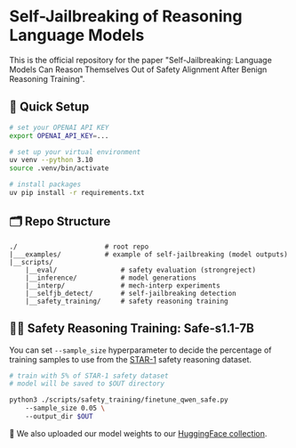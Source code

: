 # Self-Jailbreaking of Reasoning Language Models

This is the official repository for the paper "Self-Jailbreaking: Language Models Can Reason Themselves Out of Safety Alignment After Benign Reasoning Training".

## 🚀 Quick Setup

```sh
# set your OPENAI API KEY
export OPENAI_API_KEY=... 

# set up your virtual environment
uv venv --python 3.10
source .venv/bin/activate

# install packages
uv pip install -r requirements.txt
```


## 🗂️ Repo Structure
```text
./                      # root repo 
|___examples/           # example of self-jailbreaking (model outputs)
|__scripts/
    |__eval/                # safety evaluation (strongreject)
    |__inference/           # model generations
    |__interp/              # mech-interp experiments
    |__selfjb_detect/       # self-jailbreaking detection
    |__safety_training/     # safety reasoning training
```


## 🏃‍♂️ Safety Reasoning Training: Safe-s1.1-7B

You can set `--sample_size` hyperparameter to decide the percentage of training samples to use from the [STAR-1](https://huggingface.co/datasets/UCSC-VLAA/STAR-1) safety reasoning dataset.

```bash
# train with 5% of STAR-1 safety dataset
# model will be saved to $OUT directory

python3 ./scripts/safety_training/finetune_qwen_safe.py
    --sample_size 0.05 \ 
    --output_dir $OUT
```

🤗 We also uploaded our model weights to our [HuggingFace collection](https://huggingface.co/collections/BatsResearch/safe-s11-68d6577961edca25c9619470).
